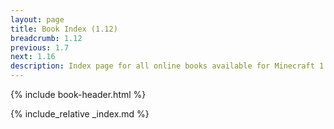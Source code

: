 ```yaml
---
layout: page
title: Book Index (1.12)
breadcrumb: 1.12
previous: 1.7
next: 1.16
description: Index page for all online books available for Minecraft 1.12.2.
---
```

{% include book-header.html %}

{% include_relative _index.md %}